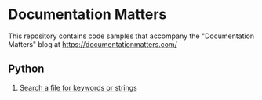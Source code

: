 # Documentation Matters #
This repository contains code samples that accompany the "Documentation Matters" blog at https://documentationmatters.com/

## Python ##
1. [Search a file for keywords or strings](examples/Python)
